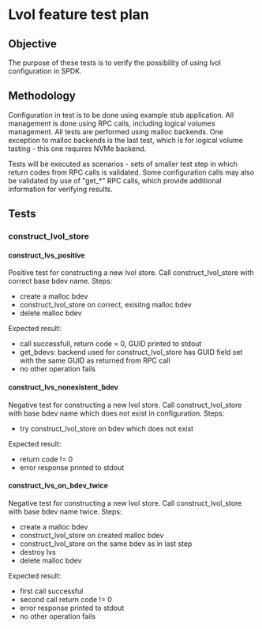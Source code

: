 # Lvol feature test plan

## Objective
The purpose of these tests is to verify the possibility of using lvol configuration in SPDK.  

## Methodology
Configuration in test is to be done using example stub application.
All management is done using RPC calls, including logical volumes management.
All tests are performed using malloc backends.
One exception to malloc backends is the last test, which is for logical volume
tasting - this one requires NVMe backend.

Tests will be executed as scenarios - sets of smaller test step 
in which return codes from RPC calls is validated. 
Some configuration calls may also be validated by use of
"get_*" RPC calls, which provide additional information for verifying
results.

## Tests

### construct_lvol_store

#### construct_lvs_positive
Positive test for constructing a new lvol store.
Call construct_lvol_store with correct base bdev name.
Steps:
- create a malloc bdev
- construct_lvol_store on correct, exisitng malloc bdev
- delete malloc bdev

Expected result:
- call successfull, return code = 0, GUID printed to stdout
- get_bdevs: backend used for construct_lvol_store has GUID
field set with the same GUID as returned from RPC call
- no other operation fails

#### construct_lvs_nonexistent_bdev
Negative test for constructing a new lvol store.
Call construct_lvol_store with base bdev name which does not
exist in configuration.
Steps:
- try construct_lvol_store on bdev which does not exist

Expected result:
- return code != 0
- error response printed to stdout

#### construct_lvs_on_bdev_twice
Negative test for constructing a new lvol store.
Call construct_lvol_store with base bdev name twice.
Steps:
- create a malloc bdev
- construct_lvol_store on created malloc bdev
- construct_lvol_store on the same bdev as in last step
- destroy lvs
- delete malloc bdev

Expected result:
- first call successful
- second call return code != 0
- error response printed to stdout
- no other operation fails